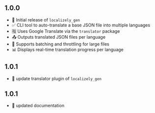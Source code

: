 ## 1.0.0

- 🎉 Initial release of `localizely_gen`
- ✅ CLI tool to auto-translate a base JSON file into multiple languages
- 🈯 Uses Google Translate via the `translator` package
- 📤 Outputs translated JSON files per language
- 🧩 Supports batching and throttling for large files
- 📊 Displays real-time translation progress per language

## 1.0.1
- 🎉 update translator plugin of `localizely_gen`

## 1.0.1
- 🎉 updated documentation